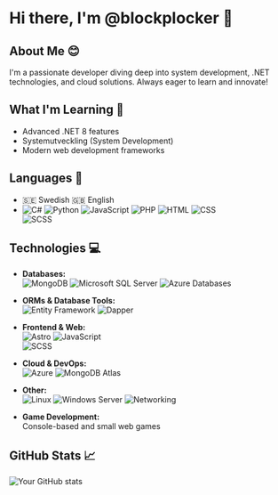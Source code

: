 # Hi there, I'm @blockplocker 👋  

## About Me 😊  
I'm a passionate developer diving deep into system development, .NET technologies, and cloud solutions. Always eager to learn and innovate!  

## What I'm Learning 🍃  
- Advanced .NET 8 features  
- Systemutveckling (System Development)  
- Modern web development frameworks  

## Languages 💬  
- 🇸🇪 Swedish  🇬🇧 English  
- ![C#](https://img.shields.io/badge/-C%23-239120?style=flat-square&logo=c-sharp&logoColor=white) 
  ![Python](https://img.shields.io/badge/-Python-3776AB?style=flat-square&logo=python&logoColor=white) 
  ![JavaScript](https://img.shields.io/badge/-JavaScript-F7DF1E?style=flat-square&logo=javascript&logoColor=black) 
  ![PHP](https://img.shields.io/badge/-PHP-777BB4?style=flat-square&logo=php&logoColor=white) 
  ![HTML](https://img.shields.io/badge/-HTML-E34F26?style=flat-square&logo=html5&logoColor=white) 
  ![CSS](https://img.shields.io/badge/-CSS-1572B6?style=flat-square&logo=css3&logoColor=white)  
  ![SCSS](https://img.shields.io/badge/-SCSS-CC6699?style=flat-square&logo=sass&logoColor=white)  

## Technologies 💻  
- **Databases:**  
  ![MongoDB](https://img.shields.io/badge/-MongoDB-47A248?style=flat-square&logo=mongodb&logoColor=white) 
  ![Microsoft SQL Server](https://img.shields.io/badge/-SQL%20Server-CC2927?style=flat-square&logo=microsoft-sql-server&logoColor=white) 
  ![Azure Databases](https://img.shields.io/badge/-Azure%20Databases-0089D6?style=flat-square&logo=microsoft-azure&logoColor=white)  

- **ORMs & Database Tools:**  
  ![Entity Framework](https://img.shields.io/badge/-Entity%20Framework-512BD4?style=flat-square&logo=.net&logoColor=white) 
  ![Dapper](https://img.shields.io/badge/-Dapper-512BD4?style=flat-square&logo=.net&logoColor=white)  

- **Frontend & Web:**  
  ![Astro](https://img.shields.io/badge/-Astro-FF5A03?style=flat-square&logo=astro&logoColor=white) 
  ![JavaScript](https://img.shields.io/badge/-JavaScript-F7DF1E?style=flat-square&logo=javascript&logoColor=black)  
  ![SCSS](https://img.shields.io/badge/-SCSS-CC6699?style=flat-square&logo=sass&logoColor=white)  

- **Cloud & DevOps:**  
  ![Azure](https://img.shields.io/badge/-Azure-0089D6?style=flat-square&logo=microsoft-azure&logoColor=white) 
  ![MongoDB Atlas](https://img.shields.io/badge/-MongoDB%20Atlas-47A248?style=flat-square&logo=mongodb&logoColor=white)  

- **Other:**  
  ![Linux](https://img.shields.io/badge/-Linux-FCC624?style=flat-square&logo=linux&logoColor=black) 
  ![Windows Server](https://img.shields.io/badge/-Windows%20Server-0078D6?style=flat-square&logo=windows&logoColor=white) 
  ![Networking](https://img.shields.io/badge/-Networking-0078D6?style=flat-square&logo=cisco&logoColor=white)  

- **Game Development:**  
  Console-based and small web games  

## GitHub Stats 📈  
![Your GitHub stats](https://github-readme-stats.vercel.app/api?username=blockplocker&show_icons=true&theme=radical)  
